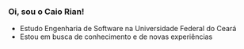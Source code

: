### Oi, sou o Caio Rian!

- Estudo Engenharia de Software na Universidade Federal do Ceará
- Estou em busca de conhecimento e de novas experiências
